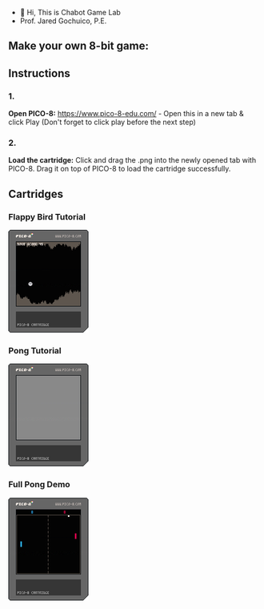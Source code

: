 - 👋 Hi, This is Chabot Game Lab
- Prof. Jared Gochuico, P.E.

## Make your own 8-bit game:

## Instructions
### 1. 
**Open PICO-8:** https://www.pico-8-edu.com/ - Open this in a new tab & click Play (Don't forget to click play before the next step)

### 2. 
**Load the cartridge:** Click and drag the .png into the newly opened tab with PICO-8. Drag it on top of PICO-8 to load the cartridge successfully.

## Cartridges
### Flappy Bird Tutorial

![alt text here](https://raw.githubusercontent.com/chabotgamelab/chabotgamelab/main/my_game.p8.png)



### Pong Tutorial

![alt text here](https://raw.githubusercontent.com/chabotgamelab/pong/main/pong.p8.png)





### Full Pong Demo
![alt text here](https://raw.githubusercontent.com/chabotgamelab/pong/main/pong_demo.p8.png)









<!---
chabotgamelab/chabotgamelab is a ✨ special ✨ repository because its `README.md` (this file) appears on your GitHub profile.
You can click the Preview link to take a look at your changes.
--->


